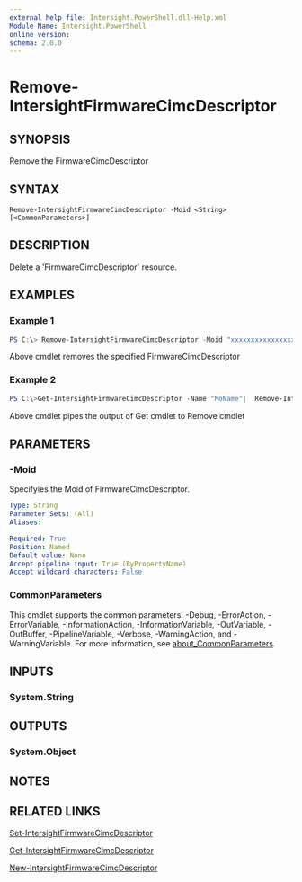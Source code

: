 ```yaml
---
external help file: Intersight.PowerShell.dll-Help.xml
Module Name: Intersight.PowerShell
online version:
schema: 2.0.0
---
```


# Remove-IntersightFirmwareCimcDescriptor

## SYNOPSIS
Remove the FirmwareCimcDescriptor

## SYNTAX

```
Remove-IntersightFirmwareCimcDescriptor -Moid <String> [<CommonParameters>]
```

## DESCRIPTION
Delete a &apos;FirmwareCimcDescriptor&apos; resource.

## EXAMPLES

### Example 1
```powershell
PS C:\> Remove-IntersightFirmwareCimcDescriptor -Moid "xxxxxxxxxxxxxxxxxxxxxxxxxxx"
```
Above cmdlet removes the specified FirmwareCimcDescriptor 

### Example 2
```powershell
PS C:\>Get-IntersightFirmwareCimcDescriptor -Name "MoName"|  Remove-IntersightFirmwareCimcDescriptor
```
Above cmdlet pipes the output of Get cmdlet to Remove cmdlet

## PARAMETERS

### -Moid
Specifyies the Moid of FirmwareCimcDescriptor.

```yaml
Type: String
Parameter Sets: (All)
Aliases:

Required: True
Position: Named
Default value: None
Accept pipeline input: True (ByPropertyName)
Accept wildcard characters: False
```

### CommonParameters
This cmdlet supports the common parameters: -Debug, -ErrorAction, -ErrorVariable, -InformationAction, -InformationVariable, -OutVariable, -OutBuffer, -PipelineVariable, -Verbose, -WarningAction, and -WarningVariable. For more information, see [about_CommonParameters](http://go.microsoft.com/fwlink/?LinkID=113216).

## INPUTS

### System.String

## OUTPUTS

### System.Object
## NOTES

## RELATED LINKS

[Set-IntersightFirmwareCimcDescriptor](./Set-IntersightFirmwareCimcDescriptor.md)

[Get-IntersightFirmwareCimcDescriptor](./Get-IntersightFirmwareCimcDescriptor.md)

[New-IntersightFirmwareCimcDescriptor](./New-IntersightFirmwareCimcDescriptor.md)

